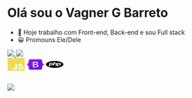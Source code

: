 # Olá sou o Vagner G Barreto

- 📘 Hoje trabalho com Front-end, Back-end e sou Full stack
- 😀 Promouns Ele/Dele
<div>
  <a href="https://www.devlive.com.br">
    <img height="180em"  src="https://github-redme-stats.vercel.app/api?username=DevliveOficial&show_icons=true&theme=dracula&include_all_commits=true&count_private=true"> 
    <img height="180em"  src="https://github-redme-stats.vercel.app/api?username=DevliveOficial&show_icons=true&theme=dracula&include_all_commits=true&count_private=true"> 
  </a>
</div>

<div style="display: inline-block">
 <img align="center" alt="Devlive-javascript" height="30" width="40" src="https://raw.githubusercontent.com/devicons/devicon/master/icons/javascript/javascript-plain.svg"/>
   <img align="center" alt="Devlive-Bootstrap" height="30" width="40" src="https://github.com/devicons/devicon/blob/master/icons/bootstrap/bootstrap-original.svg"/>
   <img align="center" alt="Devlive-Bootstrap" height="30" width="40" src="https://github.com/devicons/devicon/blob/master/icons/php/php-plain.svg"/>

</div>

##

<div>
    <a href="https://www.youtube.com/@devlive3327" target="_blank">
  <img src="https://img.shields.io/badge/YouTube-FF0000?style=for-the-badge&logo=youtube&logoColor=white"/></a>
</div>
